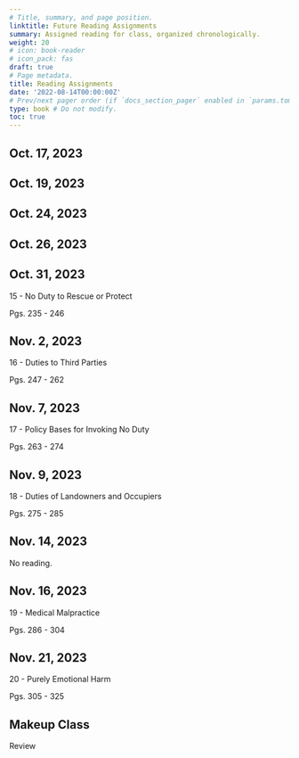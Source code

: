 ```yaml
---
# Title, summary, and page position.
linktitle: Future Reading Assignments
summary: Assigned reading for class, organized chronologically.
weight: 20
# icon: book-reader
# icon_pack: fas
draft: true
# Page metadata.
title: Reading Assignments
date: '2022-08-14T00:00:00Z'
# Prev/next pager order (if `docs_section_pager` enabled in `params.toml`)
type: book # Do not modify.
toc: true
---
```



























## Oct. 17, 2023


## Oct. 19, 2023








## Oct. 24, 2023







## Oct. 26, 2023







## Oct. 31, 2023

15 - No Duty to Rescue or Protect 

Pgs. 235 - 246





## Nov. 2, 2023

16 - Duties to Third Parties 

Pgs. 247 - 262




## Nov. 7, 2023

17 - Policy Bases for Invoking No Duty 

Pgs. 263 - 274




## Nov. 9, 2023

18 - Duties of Landowners and Occupiers 

Pgs. 275 - 285





## Nov. 14, 2023

No reading.





## Nov. 16, 2023

19 - Medical Malpractice 

Pgs. 286 - 304




## Nov. 21, 2023

20 - Purely Emotional Harm

Pgs. 305 - 325




## Makeup Class

Review





